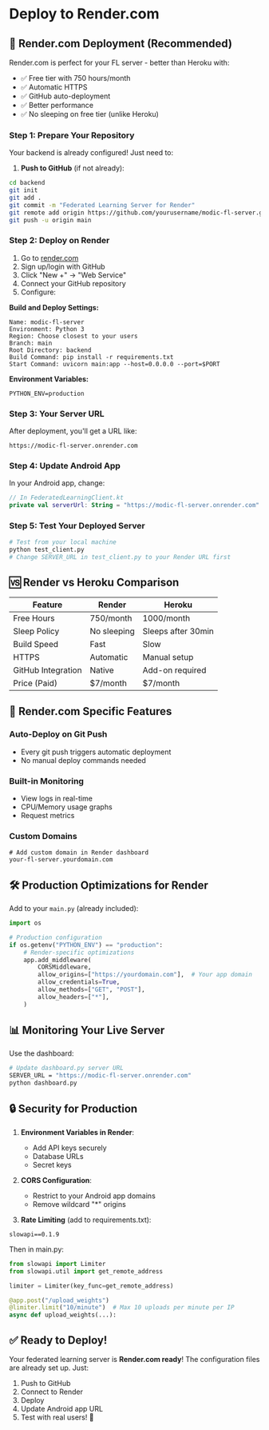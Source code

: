 # Deploy to Render.com

## 🚀 Render.com Deployment (Recommended)

Render.com is perfect for your FL server - better than Heroku with:
- ✅ Free tier with 750 hours/month
- ✅ Automatic HTTPS
- ✅ GitHub auto-deployment
- ✅ Better performance
- ✅ No sleeping on free tier (unlike Heroku)

### Step 1: Prepare Your Repository

Your backend is already configured! Just need to:

1. **Push to GitHub** (if not already):
```bash
cd backend
git init
git add .
git commit -m "Federated Learning Server for Render"
git remote add origin https://github.com/yourusername/modic-fl-server.git
git push -u origin main
```

### Step 2: Deploy on Render

1. Go to [render.com](https://render.com)
2. Sign up/login with GitHub
3. Click "New +" → "Web Service"
4. Connect your GitHub repository
5. Configure:

**Build and Deploy Settings:**
```
Name: modic-fl-server
Environment: Python 3
Region: Choose closest to your users
Branch: main
Root Directory: backend
Build Command: pip install -r requirements.txt
Start Command: uvicorn main:app --host=0.0.0.0 --port=$PORT
```

**Environment Variables:**
```
PYTHON_ENV=production
```

### Step 3: Your Server URL

After deployment, you'll get a URL like:
```
https://modic-fl-server.onrender.com
```

### Step 4: Update Android App

In your Android app, change:
```kotlin
// In FederatedLearningClient.kt
private val serverUrl: String = "https://modic-fl-server.onrender.com"
```

### Step 5: Test Your Deployed Server

```bash
# Test from your local machine
python test_client.py
# Change SERVER_URL in test_client.py to your Render URL first
```

## 🆚 Render vs Heroku Comparison

| Feature | Render | Heroku |
|---------|---------|---------|
| Free Hours | 750/month | 1000/month |
| Sleep Policy | No sleeping | Sleeps after 30min |
| Build Speed | Fast | Slow |
| HTTPS | Automatic | Manual setup |
| GitHub Integration | Native | Add-on required |
| Price (Paid) | $7/month | $7/month |

## 🔧 Render.com Specific Features

### Auto-Deploy on Git Push
- Every git push triggers automatic deployment
- No manual deploy commands needed

### Built-in Monitoring
- View logs in real-time
- CPU/Memory usage graphs
- Request metrics

### Custom Domains
```
# Add custom domain in Render dashboard
your-fl-server.yourdomain.com
```

## 🛠️ Production Optimizations for Render

Add to your `main.py` (already included):
```python
import os

# Production configuration
if os.getenv("PYTHON_ENV") == "production":
    # Render-specific optimizations
    app.add_middleware(
        CORSMiddleware,
        allow_origins=["https://yourdomain.com"],  # Your app domain
        allow_credentials=True,
        allow_methods=["GET", "POST"],
        allow_headers=["*"],
    )
```

## 📊 Monitoring Your Live Server

Use the dashboard:
```bash
# Update dashboard.py server URL
SERVER_URL = "https://modic-fl-server.onrender.com"
python dashboard.py
```

## 🔒 Security for Production

1. **Environment Variables in Render**:
   - Add API keys securely
   - Database URLs
   - Secret keys

2. **CORS Configuration**:
   - Restrict to your Android app domains
   - Remove wildcard "*" origins

3. **Rate Limiting** (add to requirements.txt):
```
slowapi==0.1.9
```

Then in main.py:
```python
from slowapi import Limiter
from slowapi.util import get_remote_address

limiter = Limiter(key_func=get_remote_address)

@app.post("/upload_weights")
@limiter.limit("10/minute")  # Max 10 uploads per minute per IP
async def upload_weights(...):
```

## ✅ Ready to Deploy!

Your federated learning server is **Render.com ready**! The configuration files are already set up. Just:

1. Push to GitHub
2. Connect to Render
3. Deploy
4. Update Android app URL
5. Test with real users! 🎉